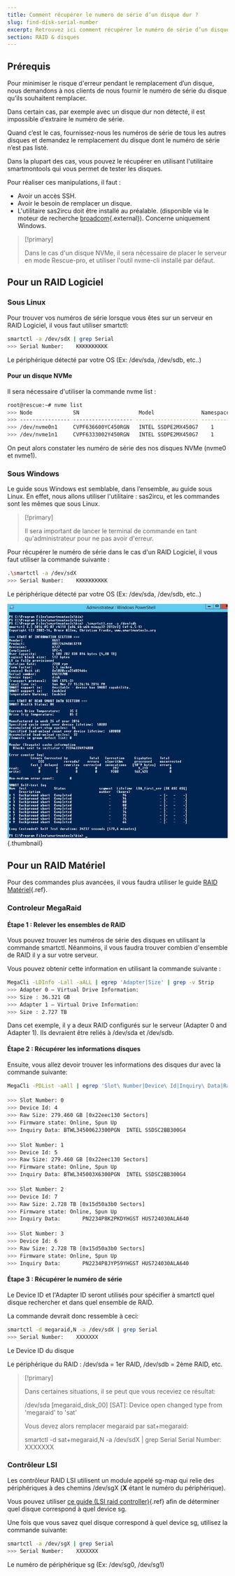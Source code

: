 ```yaml
---
title: Comment récupérer le numero de série d’un disque dur ?
slug: find-disk-serial-number
excerpt: Retrouvez ici comment récupérer le numéro de série d’un disque dans le but de procéder à son remplacement.
section: RAID & disques
---
```



## Prérequis
Pour minimiser le risque d'erreur pendant le remplacement d’un disque, nous demandons à nos clients de nous fournir le numéro de série du disque qu’ils souhaitent remplacer.

Dans certain cas, par exemple avec un disque dur non détecté, il est impossible d’extraire le numéro de série.

Quand c’est le cas, fournissez-nous les numéros de série de tous les autres disques et demandez le remplacement du disque dont le numéro de série n’est pas listé.

Dans la plupart des cas, vous pouvez le récupérer en utilisant l'utilitaire smartmontools qui vous permet de tester les disques.

Pour réaliser ces manipulations, il faut :

- Avoir un accès SSH.
- Avoir le besoin de remplacer un disque.
- L'utilitaire sas2ircu doit être installé au préalable. (disponible via le moteur de recherche [broadcom](https://www.broadcom.com/support/download-search/?dk=sas2ircu){.external}). Concerne uniquement Windows.



> [!primary]
>
> Dans le cas d'un disque NVMe, il sera nécessaire de placer le serveur en mode Rescue-pro, et utiliser l'outil nvme-cli installé par défaut.
> 


## Pour un RAID Logiciel

### Sous Linux
Pour trouver vos numéros de série lorsque vous êtes sur un serveur en RAID Logiciel, il vous faut utiliser smartctl:

```sh
smartctl -a /dev/sdX | grep Serial
>>> Serial Number:    KKKKKKKKKK
```

Le périphérique détecté par votre OS (Ex: /dev/sda, /dev/sdb, etc..)


#### Pour un disque NVMe
Il sera nécessaire d'utiliser la commande nvme list :

```sh
root@rescue:~# nvme list
>>> Node             SN                   Model               Namespace Usage                    Format           FW Rev
>>> ---------------- ------------------- -------------------- --------- ------------------------ ---------------- --------
>>> /dev/nvme0n1     CVPF636600YC450RGN   INTEL SSDPE2MX450G7    1      450.10  GB / 450.10  GB   512   B +  0 B  MDV10253
>>> /dev/nvme1n1     CVPF6333002Y450RGN   INTEL SSDPE2MX450G7    1      450.10  GB / 450.10  GB   512   B +  0 B  MDV10253
```

On peut alors constater les numéro de série des nos disques NVMe (nvme0 et nvme1).


### Sous Windows
Le guide sous Windows est semblable, dans l’ensemble, au guide sous Linux. En effet, nous allons utiliser l'utilitaire : sas2ircu, et les commandes sont les mêmes que sous Linux.

> [!primary]
>
> Il sera important de lancer le terminal de commande en tant qu'administrateur pour ne pas avoir d'erreur.
> 

Pour récupérer le numéro de série dans le cas d'un RAID Logiciel, il vous faut utiliser la commande suivante :

```sh
.\smartctl -a /dev/sdX
>>> Serial Number:    KKKKKKKKKK
```

Le périphérique détecté par votre OS (Ex: /dev/sda, /dev/sdb, etc..)


![smart_sdb_windows](images/smart_sdb_windows.png){.thumbnail}


## Pour un RAID Matériel
Pour des commandes plus avancées, il vous faudra utiliser le guide [RAID Matériel](../raid_hard/guide.fr-fr.md){.ref}.


### Controleur MegaRaid

#### Étape 1 : Relever les ensembles de RAID
Vous pouvez trouver les numéros de série des disques en utilisant la commande smartctl. Néanmoins, il vous faudra trouver combien d'ensemble de RAID il y a sur votre serveur.

Vous pouvez obtenir cette information en utilisant la commande suivante :

```sh
MegaCli -LDInfo -Lall -aALL | egrep 'Adapter|Size' | grep -v Strip
>>> Adapter 0 — Virtual Drive Information:
>>> Size : 36.321 GB
>>> Adapter 1 — Virtual Drive Information:
>>> Size : 2.727 TB
```

Dans cet exemple, il y a deux RAID configurés sur le serveur (Adapter 0 and Adapter 1). Ils devraient être reliés à /dev/sda et /dev/sdb.


#### Étape 2 : Récupérer les informations disques
Ensuite, vous allez devoir trouver les informations des disques dur avec la commande suivante:

```sh
MegaCli -PDList -aAll | egrep 'Slot\ Number|Device\ Id|Inquiry\ Data|Raw|Firmware\ state' | sed 's/Slot/\nSlot/g'

>>> Slot Number: 0
>>> Device Id: 4
>>> Raw Size: 279.460 GB [0x22eec130 Sectors]
>>> Firmware state: Online, Spun Up
>>> Inquiry Data: BTWL3450062J300PGN  INTEL SSDSC2BB300G4                     D2010355

>>> Slot Number: 1
>>> Device Id: 5
>>> Raw Size: 279.460 GB [0x22eec130 Sectors]
>>> Firmware state: Online, Spun Up
>>> Inquiry Data: BTWL345003X6300PGN  INTEL SSDSC2BB300G4                     D2010355

>>> Slot Number: 2
>>> Device Id: 7
>>> Raw Size: 2.728 TB [0x15d50a3b0 Sectors]
>>> Firmware state: Online, Spun Up
>>> Inquiry Data:       PN2234P8K2PKDYHGST HUS724030ALA640                    MF8OAA70

>>> Slot Number: 3
>>> Device Id: 6
>>> Raw Size: 2.728 TB [0x15d50a3b0 Sectors]
>>> Firmware state: Online, Spun Up
>>> Inquiry Data:       PN2234P8JYP59YHGST HUS724030ALA640                    MF8OAA70
```

#### Étape 3 : Récupérer le numéro de série
Le Device ID et l'Adapter ID seront utilisés pour spécifier à smartctl quel disque rechercher et dans quel ensemble de RAID.

La commande devrait donc ressemble à ceci:

```sh
smartctl -d megaraid,N -a /dev/sdX | grep Serial
>>> Serial Number:    XXXXXXX
```

Le Device ID du disque

Le périphérique du RAID : /dev/sda = 1er RAID, /dev/sdb = 2ème RAID, etc.


> [!primary]
>
> Dans certaines situations, il se peut que vous receviez ce résultat:
>
>/dev/sda [megaraid_disk_00] [SAT]: Device open changed type from 'megaraid' to 'sat'
>
>
>Vous devez alors remplacer megaraid par sat+megaraid:
>
>smartctl -d sat+megaraid,N -a /dev/sdX | grep Serial
>Serial Number:    XXXXXXX
>
>

### Contrôleur LSI
Les contrôleur RAID LSI utilisent un module appelé sg-map qui relie des périphériques à des chemins /dev/sgX (**X** étant le numéro du périphérique).

Vous pouvez utiliser [ce guide (LSI raid controller)](../guide.fr-fr.md){.ref} afin de déterminer quel disque correspond à quel device sg.

Une fois que vous savez quel disque correspond à quel device sg, utilisez la commande suivante:

```sh
smartctl -a /dev/sgX | grep Serial
>>> Serial Number:    XXXXXXX
```

Le numéro de périphérique sg (Ex: /dev/sg0, /dev/sg1)